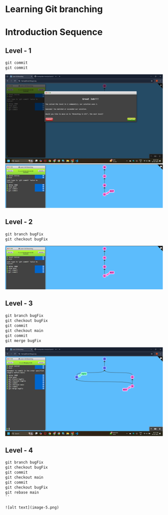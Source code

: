 # Learning Git branching

# Introduction Sequence

## Level - 1

```
git commit
git commit
```
![alt text](image-1.png)
![alt text](image-2.png)

## Level - 2

```
git branch bugFix
git checkout bugFix
```
![alt text](image-3.png)


## Level - 3

```
git branch bugFix
git checkout bugFix
git commit
git checkout main
git commit
git merge bugFix
```

![alt text](image-4.png)


## Level - 4

```
git branch bugFix
git checkout bugFix
git commit
git checkout main
git commit
git checkout bugFix
git rebase main
``

![alt text](image-5.png)